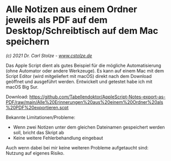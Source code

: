# Alle Notizen aus einem Ordner jeweils als PDF auf dem Desktop/Schreibtisch auf dem Mac speichern
_(c) 2021 Dr. Carl Stolze - www.cstolze.de_

Das Apple Script dient als gutes Beispiel für die mögliche Automatisierung (ohne Automator oder andere Werkzeuge). Es kann auf einem Mac mit dem Script Editor (wird mitgeliefert mit macOS) direkt nach dem Download geöffnet und ausgeführt werden. Entwickelt und getestet habe ich mit macOS Big Sur. 

Download: https://github.com/Tabellendoktor/AppleScript-Notes-export-as-PDF/raw/main/Alle%20Erinnerungen%20aus%20einem%20Ordner%20als%20PDF%20exportieren.scpt

Bekannte Limitationen/Probleme:
- Wenn zwei Notizen unter dem gleichen Dateinamen gespeichert werden soll, bricht das Skript ab
- Keine weitere Fehlerbehandlung eingebaut

Auch wenn dabei bei mir keine weiteren Probleme aufgetaucht sind: Nutzung auf eigenes Risiko.
